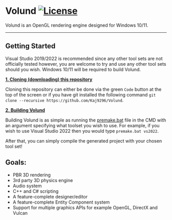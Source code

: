 # Volund [![License](https://img.shields.io/badge/licence-MIT-green)](https://github.com/Kaj9296/Volund/LICENCE)


Volund is an OpenGL rendering engine designed for Windows 10/11.

***

## Getting Started

Visual Studio 2019/2022 is recommended since any other tool sets are not officially tested however, you are welcome to try and use any other tool sets should you wish. Windows 10/11 will be required to build Volund.

<ins>**1. Cloning (downloading) this repository**</ins>

Cloning this repository can either be done via the green ```Code``` button at the top of the screen or if you have git installed the following command ```git clone --recursive https://github.com/Kaj9296/Volund```.

<ins>**2. Building Volund**</ins>

Building Volund is as simple as running the [premake.bat](https://github.com/Kaj9296/Volund-2/blob/main/premake.bat) file in the CMD with an argument specifying what toolset you wish to use. For example, if you wish to use Visual Studio 2022 then you would type ```premake.bat vs2022```.

After that, you can simply compile the generated project with your chosen tool set!

## Goals:

- PBR 3D rendering
- 3rd party 3D physics engine
- Audio system
- C++ and C# scripting
- A feature-complete designer/editor
- A feature-complete Entity Component system
- Support for multiple graphics APIs for example OpenGL, DirectX and Vulcan
